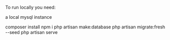 To run locally you need:

a local mysql instance

composer install
npm i
php artisan make:database
php artisan migrate:fresh --seed
php artisan serve
